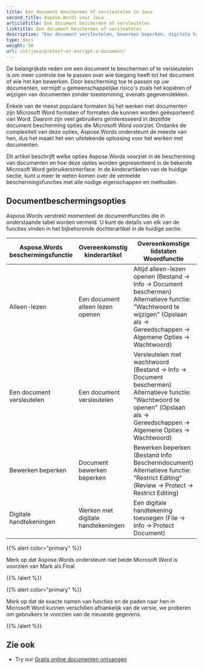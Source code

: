 ```yaml
---
title: Een document beschermen of versleutelen in Java
second_title: Aspose.Words voor Java
articleTitle: Een document beschermen of versleutelen
linktitle: Een document beschermen of versleutelen
description: "Een document versleutelen, bewerken beperken, digitale handtekeningen gebruiken voor documentbescherming. Aspose.Words ondersteunt de meeste Tekstbeschermingsopties Java."
type: docs
weight: 50
url: /nl/java/protect-or-encrypt-a-document/
---
```


De belangrijkste reden om een document te beschermen of te versleutelen is om meer controle toe te passen over wie toegang heeft tot het document of wie het kan bewerken. Door bescherming toe te passen op uw documenten, vermijdt u gemeenschappelijke risico's zoals het kopiëren of wijzigen van documenten zonder toestemming, evenals gegevenslekken.

Enkele van de meest populaire formaten bij het werken met documenten zijn Microsoft Word formaten of formaten die kunnen worden geëxporteerd van Word. Daarom zijn veel gebruikers geïnteresseerd in dezelfde document bescherming opties die Microsoft Word voorziet. Ondanks de complexiteit van deze opties, Aspose.Words ondersteunt de meeste van hen, dus het maakt het een uitstekende oplossing voor het werken met documenten.

Dit artikel beschrijft welke opties Aspose.Words voorziet in de bescherming van documenten en hoe deze opties worden gepresenteerd in de bekende Microsoft Word gebruikersinterface. In de kinderartikelen van de huidige sectie, kunt u meer te weten komen over de vermelde beschermingsfuncties met alle nodige eigenschappen en methoden.

## Documentbeschermingsopties

Aspose.Words verstrekt momenteel de documentfuncties die in onderstaande tabel worden vermeld. U kunt de details van elk van de functies vinden in het bijbehorende dochterartikel in de huidige sectie.

|  Aspose.Words beschermingsfunctie |  Overeenkomstig kinderartikel |  Overeenkomstige lidstaten Woordfunctie |
|  -------------------------------  |  ------------------------------  |  ------------------------------------------------------------  |
|  Alleen-lezen |  Een document alleen lezen openen |  Altijd alleen-lezen openen (Bestand → Info → Document beschermen)<br/>Alternatieve functie: "Wachtwoord te wijzigen" (Opslaan als → Gereedschappen → Algemene Opties → Wachtwoord) |
|  Een document versleutelen |  Een document versleutelen |  Versleutelen met wachtwoord (Bestand → Info → Document beschermen)<br/>Alternatieve functie: "Wachtwoord te openen" (Opslaan als → Gereedschappen → Algemene Opties → Wachtwoord) |
|  Bewerken beperken |  Document bewerken beperken |  Bewerken beperken (Bestand Info Beschermdocument)<br/>Alternatieve functie: "Restrict Editing" (Review → Protect → Restrict Editing) |
|  Digitale handtekeningen |  Werken met digitale handtekeningen |  Een digitale handtekening toevoegen (File → Info → Protect Document) |

{{% alert color="primary" %}}

Merk op dat Aspose.Words ondersteunt niet beide Microsoft Word is voorzien van Mark als Final

{{% /alert %}}

{{% alert color="primary" %}}

Merk op dat de exacte namen van functies en de paden naar hen in Microsoft Word kunnen verschillen afhankelijk van de versie, we proberen om gebruikers te voorzien van de nieuwste gegevens.

{{% /alert %}}

## Zie ook

* Try our [Gratis online documenten ontvangen](https://products.aspose.app/words/unlock)
